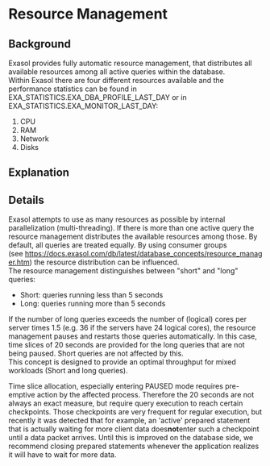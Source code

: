 # Resource Management 
## Background

Exasol provides fully automatic resource management, that distributes all available resources among all active queries within the database.   
Within Exasol there are four different resources available and the performance statistics can be found in EXA_STATISTICS.EXA_DBA_PROFILE_LAST_DAY or in EXA_STATISTICS.EXA_MONITOR_LAST_DAY:

1. CPU
2. RAM
3. Network
4. Disks

## Explanation

## Details

Exasol attempts to use as many resources as possible by internal parallelization (multi-threading). If there is more than one active query the resource management distributes the available resources among those. By default, all queries are treated equally. By using consumer groups (see <https://docs.exasol.com/db/latest/database_concepts/resource_manager.htm>) the resource distribution can be influenced.  
The resource management distinguishes between "short" and "long" queries:

* Short: queries running less than 5 seconds
* Long: queries running more than 5 seconds

If the number of long queries exceeds the number of (logical) cores per server times 1.5 (e.g. 36 if the servers have 24 logical cores), the resource management pauses and restarts those queries automatically. In this case, time slices of 20 seconds are provided for the long queries that are not being paused. Short queries are not affected by this.  
This concept is designed to provide an optimal throughput for mixed workloads (Short and long queries).

Time slice allocation, especially entering PAUSED mode requires pre-emptive action by the affected process. Therefore the 20 seconds are not always an exact measure, but require query execution to reach certain checkpoints. Those checkpoints are very frequent for regular execution, but recently it was detected that for example, an 'active' prepared statement that is actually waiting for more client data does**not**enter such a checkpoint until a data packet arrives. Until this is improved on the database side, we recommend closing prepared statements whenever the application realizes it will have to wait for more data.

